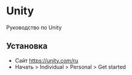 # Unity
Руководство по Unity

## Установка
* Сайт https://unity.com/ru
* Начать > Individual > Personal > Get started
